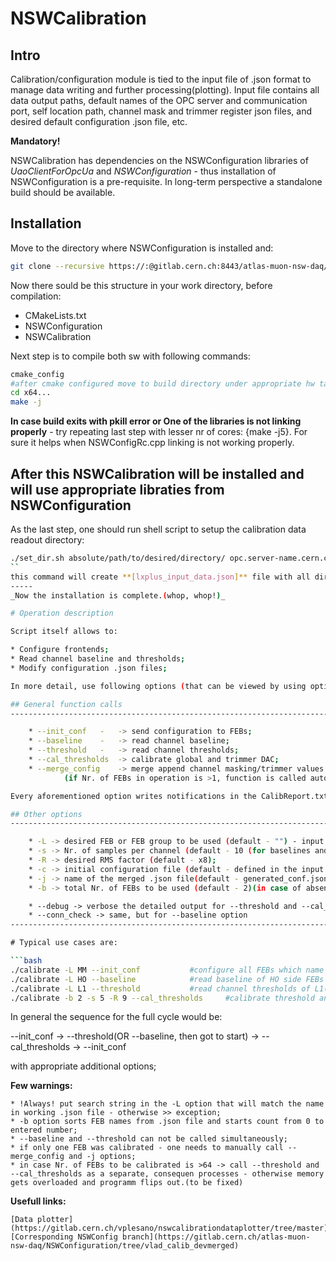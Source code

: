 # NSWCalibration 

## Intro 

Calibration/configuration module is tied to the input file of .json format to manage data writing and further processing(plotting).
Input file contains all data output paths, default names of the OPC server and communication port, self location path,
channel mask and trimmer register json files, and desired default configuration .json file, etc.

**Mandatory!**

NSWCalibration has dependencies on the NSWConfiguration libraries of _UaoClientForOpcUa_ and _NSWConfiguration_ - thus installation of NSWConfiguration is a pre-requisite. In long-term perspective a standalone build should be available.

## Installation

Move to the directory where NSWConfiguration is installed and:

```bash
git clone --recursive https://:@gitlab.cern.ch:8443/atlas-muon-nsw-daq/NSWCalibration.git
```
Now there sould be this structure in your work directory, before compilation:

* CMakeLists.txt
* NSWConfiguration
* NSWCalibration

Next step is to compile both sw with following commands:

```bash
cmake_config
#after cmake configured move to build directory under appropriate hw tag
cd x64...
make -j
```
**In case build exits with pkill error or One of the libraries is not linking properly** - try repeating last step with lesser nr of cores: {make -j5}. For sure it helps when NSWConfigRc.cpp linking is not working properly.

After this NSWCalibration will be installed and will use appropriate libraties from NSWConfiguration
-----
As the last step, one should run shell script to setup the calibration data readout directory:

```bash
./set_dir.sh absolute/path/to/desired/directory/ opc.server-name.cern.ch
``
this command will create **[lxplus_input_data.json]** file with all directory references and opc server to access. What remains is to insert desired configuration file name in the node "configuration_json". The file paths can be changed at any time. In general changes in the input .json file do not require recompilation of the SW itself.
-----
_Now the installation is complete.(whop, whop!)_

# Operation description

Script itself allows to:

* Configure frontends;
* Read channel baseline and thresholds;
* Modify configuration .json files;

In more detail, use following options (that can be viewed by using option -h):

## General function calls
-------------------------------------------------------------------------

	* --init_conf 	-	-> send configuration to FEBs;
	* --baseline 	-	-> read channel baseline;
	* --threshold	-	-> read channel thresholds;
	* --cal_thresholds	-> calibrate global and trimmer DAC;
	* --merge_config	-> merge append channel masking/trimmer values to the initial .json file;
			(if Nr. of FEBs in operation is >1, function is called automatically)

Every aforementioned option writes notifications in the CalibReport.txt in user defined directory. In case there were no calculations with strong deviations or any misbehaving channels the log woill just have the start message with date-time stamp and overall procedure time.

## Other options
----------------------------------------------------------------------------------

	* -L -> desired FEB or FEB group to be used (default - "") - input string is compared with the FEB names in the .json file and in the case of a match thread will be started;
	* -s -> Nr. of samples per channel (default - 10 (for baselines and threshold calibration multipliers should be considered: BL- x10, THDAC - x2));
	* -R -> desired RMS factor (default - x8);
	* -c -> initial configuration file (default - defined in the input json file);
	* -j -> name of the merged .json file(default - generated_conf.json);
	* -b -> total Nr. of FEBs to be used (default - 2)(in case of absent overriding -L option);

	* --debug -> verbose the detailed output for --threshold and --cal_thresholds options;
	* --conn_check -> same, but for --baseline option
-------------------------------------------------------------------------------------------------

# Typical use cases are:

```bash
./calibrate -L MM --init_conf			#configure all FEBs which name (in.xml/.json files) have MM in their naming;
./calibrate -L HO --baseline			#read baseline of HO side FEBs with 10(x10) samples per channel;
./calibrate -L L1 --threshold			#read channel thresholds of L1(layer one) FEBs on the DW;
./calibrate -b 2 -s 5 -R 9 --cal_thresholds 	#calibrate threshold and trimmer DAC on the first two FEB VMMs in the .json file;

```

In general the sequence for the full cycle would be:

 --init_conf -> --threshold(OR --baseline, then got to start) -> --cal_thresholds -> --init_conf

with appropriate additional options;

**Few warnings:**

	* !Always! put search string in the -L option that will match the name in working .json file - otherwise >> exception;
	* -b option sorts FEB names from .json file and starts count from 0 to entered number;
	* --baseline and --threshold can not be called simultaneously;
	* if only one FEB was calibrated - one needs to manually call --merge_config and -j options;
	* in case Nr. of FEBs to be calibrated is >64 -> call --threshold and --cal_thresholds as a separate, consequen processes - otherwise memory gets overloaded and programm flips out.(to be fixed)


**Usefull links:**

	[Data plotter](https://gitlab.cern.ch/vplesano/nswcalibrationdataplotter/tree/master)
	[Corresponding NSWConfig branch](https://gitlab.cern.ch/atlas-muon-nsw-daq/NSWConfiguration/tree/vlad_calib_devmerged)


